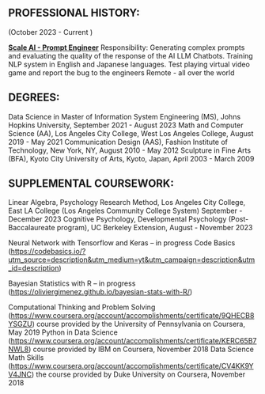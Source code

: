 <h2>PROFESSIONAL HISTORY:</h2>
   <p>(October 2023 - Current )</p>
  <strong><u>Scale AI - Prompt Engineer</u></strong>
   Responsibility: Generating complex prompts and evaluating the quality of the response of the AI LLM Chatbots. Training NLP system in English and Japanese languages. Test playing 
   virtual video game and report the bug to the engineers
   Remote - all over the world

<h2>DEGREES:</h2>
   Data Science in Master of Information System Engineering (MS), Johns Hopkins University, September 2021 -  August 2023
   Math and Computer Science (AA), Los Angeles City College, West Los Angeles College, August 2019 - May 2021
   Communication Design (AAS), Fashion Institute of Technology, New York, NY, August 2010 - May 2012
   Sculpture in Fine Arts (BFA), Kyoto City University of Arts, Kyoto, Japan, April 2003 - March 2009

<h2>SUPPLEMENTAL COURSEWORK:</h2>
   Linear Algebra, Psychology Research Method,
   Los Angeles City College, East LA College (Los Angeles Community College System)
   September - December 2023
   Cognitive Psychology, Developmental Psychology (Post-Baccalaureate program), UC Berkeley Extension, August - November 2023

   Neural Network with Tensorflow and Keras – in progress
   Code Basics (https://codebasics.io/?utm_source=description&utm_medium=yt&utm_campaign=description&utm_id=description)

   Bayesian Statistics with R – in progress
   (https://oliviergimenez.github.io/bayesian-stats-with-R/)

   Computational Thinking and Problem Solving (https://www.coursera.org/account/accomplishments/certificate/9QHECB8YSGZU) course provided by the University of Pennsylvania on 
   Coursera, May 2019
   Python in Data Science (https://www.coursera.org/account/accomplishments/certificate/KERC65B7NWL8) course provided by IBM on Coursera, November 2018
   Data Science Math Skills
   (https://www.coursera.org/account/accomplishments/certificate/CV4KK9YV4JNC) the course provided by Duke University on Coursera, November 2018 
